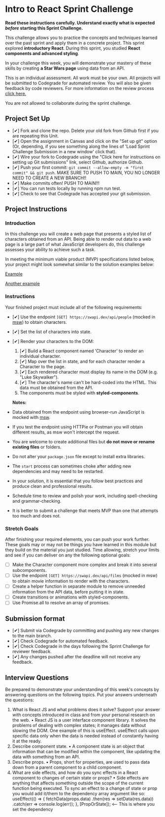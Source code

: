 # Intro to React Sprint Challenge

**Read these instructions carefully. Understand exactly what is expected _before_ starting this Sprint Challenge.**

This challenge allows you to practice the concepts and techniques learned over the past sprint and apply them in a concrete project. This sprint explored **introductory React**. During this sprint, you studied **React components and advanced styling**.

In your challenge this week, you will demonstrate your mastery of these skills by creating **a Star Wars page** using data from an API.

This is an individual assessment. All work must be your own. All projects will be submitted to Codegrade for automated review. You will also be given feedback by code reviewers. For more information on the review process [click here.](https://www.notion.so/lambdaschool/How-to-View-Feedback-in-CodeGrade-c5147cee220c4044a25de28bcb6bb54a)

You are not allowed to collaborate during the sprint challenge.

## Project Set Up

- [✔] Fork and clone the repo. Delete your old fork from Github first if you are repeating this Unit.
- [✔] Open the assignment in Canvas and click on the "Set up git" option (Or, depending, if you see something along the lines of 'Load Sprint Challenge Submission in a new window' click that).
- [✔] Wire your fork to Codegrade using the "Click here for instructions on setting up Git submissions" link, select Github, authorize Github.
- [✔] Push your first commit: `git commit --allow-empty -m "first commit" && git push`. MAKE SURE TO PUSH TO MAIN, YOU NO LONGER NEED TO CREATE A NEW BRANCH!!
- [✔] Make commits often! PUSH TO MAIN!!!
- [✔] You can run tests locally by running npm run test.
- [✔] Check to see that Codegrade has accepted your git submission.

## Project Instructions

### Introduction

In this challenge you will create a web page that presents a styled list of characters obtained from an API. Being able to render out data to a web page is a large part of what JavaScript developers do, this challenge assesses your ability to achieve such a task.

In meeting the minimum viable product (MVP) specifications listed below, your project might look somewhat similar to the solution examples below:

[Example](https://tk-assets.lambdaschool.com/b011a132-0916-4ed2-8955-14192de03a75_sample-screenshot.png)

[Another example](https://tk-assets.lambdaschool.com/3b82c793-2352-4d4d-a81d-e55bf350f7bd_sample-screenshot2.png)

### Instructions

Your finished project must include all of the following requirements:

- [✔] Use the endpoint `[GET] https://swapi.dev/api/people` (mocked in [msw](https://github.com/mswjs/msw)) to obtain characters.
- [✔] Set the list of characters into state.
- [✔] Render your characters to the DOM:

  1. [✔] Build a React component named 'Character' to render an individual character.
  1. [✔] Map over the list in state, and for each character render a Character to the page.
  1. [✔] Each rendered character must display its name in the DOM (e.g. "Luke Skywalker").
  1. [✔] The character's name can't be hard-coded into the HTML. This data must be obtained from the API.
  1. The components must be styled with **styled-components**.

  **Notes:**

- Data obtained from the endpoint using browser-run JavaScript is mocked with [msw](https://github.com/mswjs/msw).
- If you test the endpoint using HTTPie or Postman you will obtain different results, as msw won't intercept the request.
- You are welcome to create additional files but **do not move or rename existing files** or folders.
- Do not alter your `package.json` file except to install extra libraries.
- The `start` process can sometimes choke after adding new dependencies and may need to be restarted.
- In your solution, it is essential that you follow best practices and produce clean and professional results.
- Schedule time to review and polish your work, including spell-checking and grammar-checking.
- It is better to submit a challenge that meets MVP than one that attempts too much and does not.

### Stretch Goals

After finishing your required elements, you can push your work further. These goals may or may not be things you have learned in this module but they build on the material you just studied. Time allowing, stretch your limits and see if you can deliver on any the following optional goals:

- [ ] Make the Character component more complex and break it into several subcomponents.
- [ ] Use the endpoint `[GET] https://swapi.dev/api/films` (mocked in msw) to obtain movie information to render with the characters.
- [ ] Create a helper function in separate module to remove unneeded information from the API data, before putting it in state.
- [ ] Create transitions or animations with styled-components.
- [ ] Use Promise.all to resolve an array of promises.

## Submission format

- [✔] Submit via Codegrade by committing and pushing any new changes to the main branch.
- [✔] Check Codegrade for automated feedback.
- [✔] Check Codegrade in the days following the Sprint Challenge for reviewer feedback.
- [✔] Any changes pushed after the deadline will not receive any feedback.

## Interview Questions

Be prepared to demonstrate your understanding of this week's concepts by answering questions on the following topics. Put your answers underneath the questions:

1. What is React JS and what problems does it solve? Support your answer with concepts introduced in class and from your personal research on the web.
  • React JS is a user interface component library. It solves the problems of dealing with complex states; it manages data without slowing the DOM. One example of this is useEffect. useEffect calls upon specific data only when the data is needed instead of constantly having it at the ready.
2. Describe component state.
  • A component state is an object that information that can be modified within the component, like updating the data with something from an API.
3. Describe props.
  • Props, short for properties, are used to pass data down from a parent component to a child component.
4. What are side effects, and how do you sync effects in a React component to changes of certain state or props?
  • Side effects are anything that affects something outside the scope of the current function being executed.
    To sync an effect to a change of state or prop you would add it/them to the dependency array argument like so:
      useEffect(() => {
        fetchData(props.data)
        .then(res => setData(res.data))
        .catch(err => console.log(err));
      }, [PropOrState]);  <-- This is where you set the dependency
